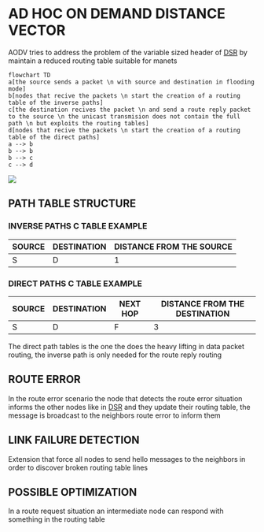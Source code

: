 # AD HOC ON DEMAND DISTANCE VECTOR

AODV tries to address the problem of the variable sized header of [DSR](DYNAMIC%20SOURCE%20ROUTING.md) by maintain a reduced routing table suitable for manets

```mermaid
flowchart TD
a[the source sends a packet \n with source and destination in flooding mode]
b[nodes that recive the packets \n start the creation of a routing table of the inverse paths]
c[the destination recives the packet \n and send a route reply packet to the source \n the unicast transmision does not contain the full path \n but exploits the routing tables]
d[nodes that recive the packets \n start the creation of a routing table of the direct paths]
a --> b
b --> b
b --> c
c --> d
```

![](Pasted%20image%2020240326130744.png)

## PATH TABLE STRUCTURE

### INVERSE PATHS C TABLE EXAMPLE

| SOURCE | DESTINATION | DISTANCE FROM THE SOURCE |
| ------ | ----------- | ------------------------ |
| S      | D           | 1                        |

### DIRECT PATHS C TABLE EXAMPLE

| SOURCE | DESTINATION | NEXT HOP | DISTANCE FROM THE DESTINATION |
| ------ | ----------- | -------- | ----------------------------- |
| S      | D           | F        | 3                             |

The direct path tables is the one the does the heavy lifting in data packet routing, the inverse path is only needed for the route reply routing

## ROUTE ERROR 

In the route error scenario the node that detects the route error situation informs the other nodes like in [DSR](DYNAMIC%20SOURCE%20ROUTING.md) and they update their routing table, the message is broadcast to the neighbors route error to inform them

## LINK FAILURE DETECTION

Extension that force all nodes to send hello messages to the neighbors in order to discover broken routing table lines

## POSSIBLE OPTIMIZATION

In a route request situation an intermediate node can respond with something in the routing table 
